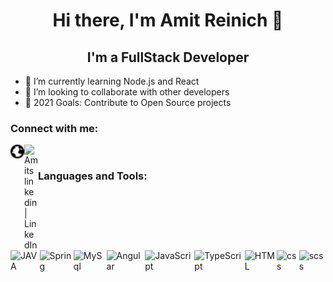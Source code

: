 <h1 align="center">Hi there, I'm Amit Reinich 👋</h1>
<h2 align="center">I'm a FullStack Developer</h2>

- 🌱 I’m currently learning Node.js and React
- 👯 I’m looking to collaborate with other developers
- 🥅 2021 Goals: Contribute to Open Source projects

### Connect with me:

[<img align="left" alt=" Amit Portfolio" width="22px" src="https://raw.githubusercontent.com/iconic/open-iconic/master/svg/globe.svg" />][website]
[<img align="left" alt="Amits linkedin | LinkedIn" width="22px" src="https://cdn.jsdelivr.net/npm/simple-icons@v3/icons/linkedin.svg" />][linkedin]

<br />

### Languages and Tools:

<div style="width:100%;display:flex;justify-content:space-around;align-items:center;">

<img alt="JAVA"  src="https://img.shields.io/badge/Java-ED8B00?style=for-the-badge&logo=java&logoColor=white" />
<img alt="Spring"  src="https://img.shields.io/badge/Spring-6DB33F?style=for-the-badge&logo=spring&logoColor=white" />
<img alt="MySql"  src="https://img.shields.io/badge/MySQL-00000F?style=for-the-badge&logo=mysql&logoColor=white" />
<img alt="Angular"  src="https://img.shields.io/badge/Angular-DD0031?style=for-the-badge&logo=angular&logoColor=white" />
<img alt="JavaScript"  src="https://img.shields.io/badge/JavaScript-323330?style=for-the-badge&logo=javascript&logoColor=F7DF1E" />
<img alt="TypeScript"  src="https://img.shields.io/badge/TypeScript-007ACC?style=for-the-badge&logo=typescript&logoColor=white" />
<img alt="HTML"  src="https://img.shields.io/badge/HTML5-E34F26?style=for-the-badge&logo=html5&logoColor=white" />
<img alt="css"  src="https://img.shields.io/badge/CSS3-1572B6?style=for-the-badge&logo=css3&logoColor=white" />
<img alt="scss"  src="https://img.shields.io/badge/Sass-CC6699?style=for-the-badge&logo=sass&logoColor=white" />

<br />
<br />

[website]: https://amit-rei.io
[linkedin]: https://www.linkedin.com/in/amit-reinich-bbb98b19b/
